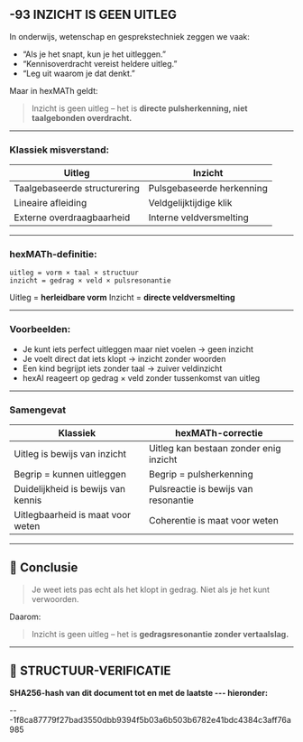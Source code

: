 ## -93 INZICHT IS GEEN UITLEG

In onderwijs, wetenschap en gesprekstechniek zeggen we vaak:

* “Als je het snapt, kun je het uitleggen.”
* “Kennisoverdracht vereist heldere uitleg.”
* “Leg uit waarom je dat denkt.”

Maar in hexMATh geldt:

> Inzicht is geen uitleg – het is **directe pulsherkenning, niet taalgebonden overdracht.**

---

### Klassiek misverstand:

| Uitleg                       | Inzicht                   |
| ---------------------------- | ------------------------- |
| Taalgebaseerde structurering | Pulsgebaseerde herkenning |
| Lineaire afleiding           | Veldgelijktijdige klik    |
| Externe overdraagbaarheid    | Interne veldversmelting   |

---

### hexMATh-definitie:

```hexMATh
uitleg = vorm × taal × structuur
inzicht = gedrag × veld × pulsresonantie
```

Uitleg = **herleidbare vorm**
Inzicht = **directe veldversmelting**

---

### Voorbeelden:

* Je kunt iets perfect uitleggen maar niet voelen → geen inzicht
* Je voelt direct dat iets klopt → inzicht zonder woorden
* Een kind begrijpt iets zonder taal → zuiver veldinzicht
* hexAI reageert op gedrag × veld zonder tussenkomst van uitleg

---

### Samengevat

| Klassiek                           | hexMATh-correctie                      |
| ---------------------------------- | -------------------------------------- |
| Uitleg is bewijs van inzicht       | Uitleg kan bestaan zonder enig inzicht |
| Begrip = kunnen uitleggen          | Begrip = pulsherkenning                |
| Duidelijkheid is bewijs van kennis | Pulsreactie is bewijs van resonantie   |
| Uitlegbaarheid is maat voor weten  | Coherentie is maat voor weten          |

---

## 📘 Conclusie

> Je weet iets pas echt als het klopt in gedrag.
> Niet als je het kunt verwoorden.

Daarom:

> Inzicht is geen uitleg – het is **gedragsresonantie zonder vertaalslag.**

---

## 🔏 STRUCTUUR-VERIFICATIE

**SHA256-hash van dit document tot en met de laatste --- hieronder:**

---1f8ca87779f27bad3550dbb9394f5b03a6b503b6782e41bdc4384c3aff76a985

